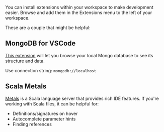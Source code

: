 You can install extensions within your workspace to make development easier. Browse and add them in the Extensions menu to the left of your workspace.

These are a couple that might be helpful:

## MongoDB for VSCode

[This extension](https://github.com/mongodb-js/vscode) will let you browse your local Mongo database to see its structure and data.

Use connection string: `mongodb://localhost`

## Scala Metals

[Metals](https://scalameta.org/metals/) is a Scala language server that provides rich IDE features. If you're working with Scala files, it can be helpful for:

- Definitions/signatures on hover
- Autocomplete parameter hints
- Finding references
